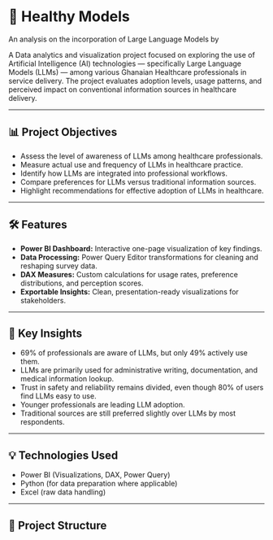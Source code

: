 # 🚀 **Healthy Models** 
An analysis on the incorporation of Large Language Models by 

A Data analytics and visualization project focused on exploring the use of Artificial Intelligence (AI) technologies — specifically Large Language Models (LLMs) — among various Ghanaian Healthcare professionals in service delivery. The project evaluates adoption levels, usage patterns, and perceived impact on conventional information sources in healthcare delivery.

---

## 📊 Project Objectives

- Assess the level of awareness of LLMs among healthcare professionals.
- Measure actual use and frequency of LLMs in healthcare practice.
- Identify how LLMs are integrated into professional workflows.
- Compare preferences for LLMs versus traditional information sources.
- Highlight recommendations for effective adoption of LLMs in healthcare.

---

## 🛠️ Features

- **Power BI Dashboard:** Interactive one-page visualization of key findings.
- **Data Processing:** Power Query Editor transformations for cleaning and reshaping survey data.
- **DAX Measures:** Custom calculations for usage rates, preference distributions, and perception scores.
- **Exportable Insights:** Clean, presentation-ready visualizations for stakeholders.

---

## 📝 Key Insights

- 69% of professionals are aware of LLMs, but only 49% actively use them.
- LLMs are primarily used for administrative writing, documentation, and medical information lookup.
- Trust in safety and reliability remains divided, even though 80% of users find LLMs easy to use.
- Younger professionals are leading LLM adoption.
- Traditional sources are still preferred slightly over LLMs by most respondents.

---

## 💡 Technologies Used

- Power BI (Visualizations, DAX, Power Query)
- Python (for data preparation where applicable)
- Excel (raw data handling)

---

## 📁 Project Structure

